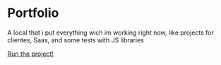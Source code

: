 # Portfolio
 A local that i put everything wich im working right now, like projects for clientes, Saas, and some tests with JS libraries

<a href="https://matheusddchs.github.io/Portfolio/proposta-freelancer/index.html"> Run the project!</a>
